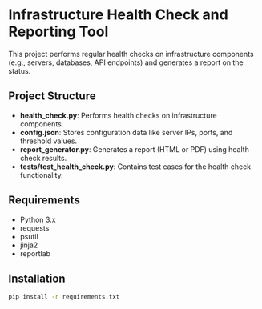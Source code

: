 # Infrastructure Health Check and Reporting Tool

This project performs regular health checks on infrastructure components (e.g., servers, databases, API endpoints) and generates a report on the status.

## Project Structure

- **health_check.py**: Performs health checks on infrastructure components.
- **config.json**: Stores configuration data like server IPs, ports, and threshold values.
- **report_generator.py**: Generates a report (HTML or PDF) using health check results.
- **tests/test_health_check.py**: Contains test cases for the health check functionality.

## Requirements

- Python 3.x
- requests
- psutil
- jinja2
- reportlab

## Installation

```bash
pip install -r requirements.txt


